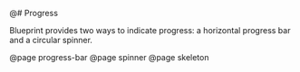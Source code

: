 @# Progress

Blueprint provides two ways to indicate progress: a horizontal progress bar and a circular spinner.

@page progress-bar
@page spinner
@page skeleton
